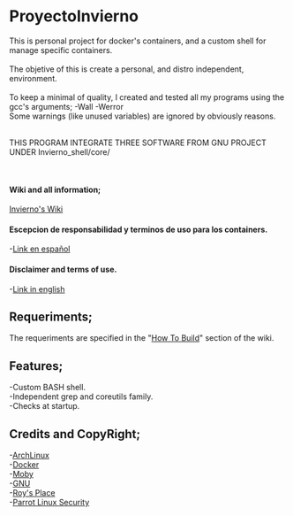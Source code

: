 # ProyectoInvierno
This is personal project for docker's containers, and a custom shell for manage specific containers. <br /><br />
The objetive of this is create a personal, and distro independent, environment. <br /><br />
To keep a minimal of quality, I created and tested all my programs using the gcc's arguments; -Wall -Werror <br />
Some warnings (like unused variables) are ignored by obviously reasons.<br /><br />

THIS PROGRAM INTEGRATE THREE SOFTWARE FROM GNU PROJECT UNDER Invierno_shell/core/

<br />

#### Wiki and all information;
[Invierno's Wiki](https://github.com/ShyanJMC/ProyectoInvierno/wiki)

#### Escepcion de responsabilidad y terminos de uso para los containers.
-[Link en español](https://github.com/ShyanJMC/ProyectoInvierno/wiki/Condiciones-de-uso-y-escepcion-de-responsabilidad) <br />
 
#### Disclaimer and terms of use.
-[Link in english](https://github.com/ShyanJMC/ProyectoInvierno/wiki/Terms-of-use-and-disclaimer) <br />

## Requeriments;
The requeriments are specified in the "[How To Build](https://github.com/ShyanJMC/ProyectoInvierno/wiki/How-to-Build)" section of the wiki. <br />

## Features;
-Custom BASH shell. <br />
-Independent grep and coreutils family. <br />
-Checks at startup.<br />

## Credits and CopyRight;
-[ArchLinux](https://www.archlinux.org/)<br />
-[Docker](https://www.docker.com/) <br />
-[Moby](https://mobyproject.org/) <br />
-[GNU](https://www.gnu.org/)<br />
-[Roy's Place](https://roy.marples.name/)<br />
-[Parrot Linux Security](https://www.parrotsec.org/)<br />
